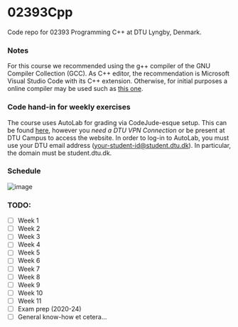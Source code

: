 # 02393Cpp
Code repo for 02393 Programming C++ at DTU Lyngby, Denmark.


### Notes
For this course we recommended using the g++ compiler of the GNU Compiler Collection (GCC). As C++ editor, the recommendation is Microsoft Visual Studio Code with its C++ extension.
Otherwise, for initial purposes a online compiler may be used such as [this one](https://cpp.sh/).

### Code hand-in for weekly exercises
The course uses AutoLab for grading via CodeJude-esque setup. This can be found [here](https://autolab.compute.dtu.dk/auth/users/sign_in), however you *need a DTU VPN Connection* or be present at DTU Campus to access the website.
In order to log-in to AutoLab, you must use your DTU email address (your-student-id@student.dtu.dk). In particular, the domain must be student.dtu.dk.


### Schedule
![image](https://github.com/user-attachments/assets/32754060-5c97-4604-9880-41c3bf664415)

### TODO:
- [ ] Week 1
- [ ] Week 2
- [ ] Week 3
- [ ] Week 4
- [ ] Week 5
- [ ] Week 6
- [ ] Week 7
- [ ] Week 8
- [ ] Week 9
- [ ] Week 10
- [ ] Week 11
- [ ] Exam prep (2020-24)
- [ ] General know-how et cetera...
